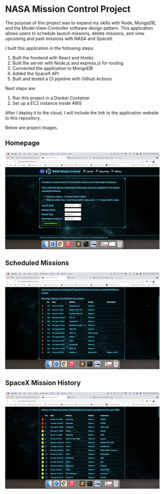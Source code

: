 # NASA Mission Control Project

The purpose of this project was to expand my skills with Node, MongoDB, and the Model-View-Controller software design pattern. This application allows users to schedule launch missions, delete missions, and view upcoming and past missions with NASA and SpaceX. 

I built this application in the following steps:

1.  Built the frontend with React and Hooks
2.  Built the server with Node.js and express.js for routing
3.  Connected the application to MongoDB
4.  Added the SpaceX API 
5.  Built and tested a CI pipeline with Github Actions

Next steps are:

1. Run this project in a Docker Container
2. Set up a EC2 instance inside AWS

After I deploy it to the cloud, I will include the link to the application website to this repository.

Below are project images. 

## Homepage

![Homepage](https://github.com/jeremysb1/png_images/blob/main/homepage.png "Homepage")

## Scheduled Missions

![Scheduled Missions](https://github.com/jeremysb1/png_images/blob/main/scheduled.png "Scheduled Missions")

## SpaceX Mission History

![SpaceX Mission History](https://github.com/jeremysb1/png_images/blob/main/SpaceX%20Launch%20History.png "SpaceX Mission History")
